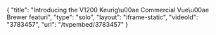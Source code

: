 {
    "title": "Introducing the V1200 Keurig\u00ae Commercial Vue\u00ae Brewer featuri",
    "type": "solo",
    "layout": "iframe-static",
    "videoId": "3783457",
    "url": "\/tvpembed\/3783457"
}